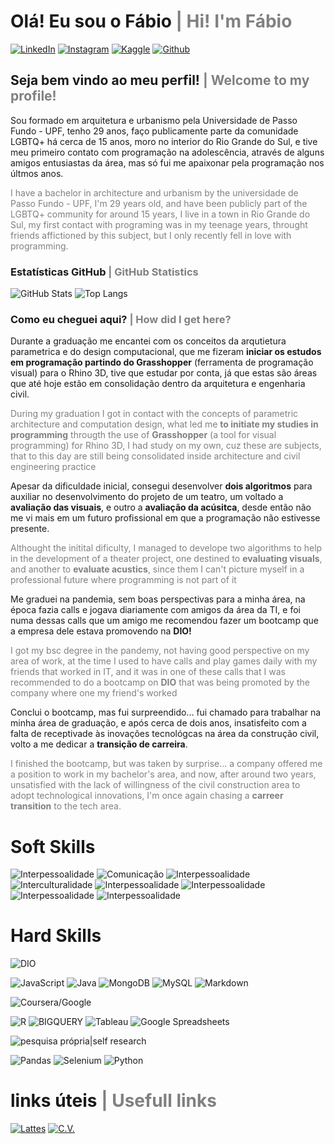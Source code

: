 # Olá! Eu sou o Fábio  <span style="color:gray"> | Hi! I'm Fábio</span>
[![LinkedIn](https://img.shields.io/badge/LinkedIn-147?style=for-the-badge&logo=linkedin&logoColor=0E76A8)](https://www.linkedin.com/in/fabio-lamaison-pinto/)   [![Instagram](https://img.shields.io/badge/Instagram-613?style=for-the-badge&logo=instagram)](https://www.instagram.com/fabiolampin/) [![Kaggle](https://img.shields.io/badge/kaggle-137?style=for-the-badge&logo=kaggle)](https://www.kaggle.com/fbiolamaisonpinto) [![Github](https://img.shields.io/badge/github-327?style=for-the-badge&logo=github)](https://www.github.com/fabiolamaison) 

## Seja bem vindo ao meu perfil! <span style="color:gray"> | Welcome to my profile!</span>
   Sou formado em arquitetura e urbanismo pela Universidade de Passo Fundo - UPF, tenho 29 anos, faço publicamente parte da comunidade LGBTQ+ há cerca de 15 anos, moro no interior do Rio Grande do Sul, e tive meu primeiro contato com programação na adolescência, através de alguns amigos entusiastas da área, mas só fui me apaixonar pela programação nos últmos anos.
   
   <span style="color:gray"> I have a bachelor in architecture and urbanism by the universidade de Passo Fundo - UPF, I'm 29 years old, and have been publicly part of the LGBTQ+ community for around 15 years, I live in a town in Rio Grande do Sul, my first contact with programing was in my teenage years, throught friends affictioned by this subject, but I only recently fell in love with programming. </span>
 
   
   ### Estatísticas GitHub <span style="color:gray"> | GitHub Statistics</span>
![GitHub Stats](https://github-readme-stats.vercel.app/api?username=fabiolamaison&theme=transparent&bg_color=000&border_color=30A3DC&show_icons=true&icon_color=30A3DC&title_color=E94D5F&text_color=FFF)   ![Top Langs](https://github-readme-stats-git-masterrstaa-rickstaa.vercel.app/api/top-langs/?username=fabiolamaison&layout=compact&bg_color=000&border_color=30A3DC&title_color=E94D5F&text_color=FFF) 
   
   ### Como eu cheguei aqui? <span style="color:gray"> | How did I get here?</span>
   
   Durante a graduação me encantei com os conceitos da arqutietura parametrica e do design computacional, que me fizeram **iniciar os estudos em programação partindo do Grasshopper** (ferramenta de programação visual) para o Rhino 3D, tive que estudar por conta, já que estas são áreas que até hoje estão em consolidação dentro da arquitetura e engenharia civil.
   
   <span style="color:gray"> During my graduation I got in contact with the concepts of parametric architecture and computation design, what led me **to initiate my studies in programming** througth the use of **Grasshopper** (a tool for visual programming) for Rhino 3D, I had study on my own, cuz these are subjects, that to this day are still being consolidated inside architecture and civil engineering practice</span>
   
   Apesar da dificuldade inicial, consegui desenvolver **dois algoritmos** para auxiliar no desenvolvimento do projeto de um teatro, um voltado a **avaliação das visuais**, e outro a **avaliação da acúsitca**, desde então não me vi mais em um futuro profissional em que a programação não estivesse presente.
   
   <span style="color:gray"> Althought the initital dificulty, I managed to develope two algorithms to help in the development of a theater project, one destined to **evaluating visuals**, and another to **evaluate acustics**, since them I can't picture myself in a professional future where programming is not part of it</span>

Me graduei na pandemia, sem boas perspectivas para a minha área, na época fazia calls e jogava diariamente com amigos da área da TI, e foi numa dessas calls que um amigo me recomendou fazer um bootcamp que a empresa dele estava promovendo na **DIO!**

<span style="color:gray"> I got my bsc degree in the pandemy, not having good perspective on my area of work, at the time I used to have calls and play games daily with my friends that worked in IT, and it was in one of these calls that I was recommended to do a bootcamp on **DIO** that was being promoted by the company where one my friend's worked </span>

Conclui o bootcamp, mas fui surpreendido... fui chamado para trabalhar na minha área de graduação, e após cerca de dois anos, insatisfeito com a falta de receptivade às inovações tecnológcas na área da construção civil, volto a me dedicar a **transição de carreira**.

<span style="color:gray"> I finished the bootcamp, but was taken by surprise... a company offered me a position to work in my bachelor's area, and now, after around two years, unsatisfied with the lack of willingness of the civil construction area to adopt technological innovations, I'm once again chasing a **carreer transition** to the tech area. </span>

# Soft Skills
 ![Interpessoalidade](https://img.shields.io/badge/Ética-000?style=for-the-badge&logo=) ![Comunicação](https://img.shields.io/badge/Comunicação-000?style=for-the-badge&logo=)  ![Interpessoalidade](https://img.shields.io/badge/Interpessoalidade-000?style=for-the-badge&logo=) ![Interculturalidade](https://img.shields.io/badge/Interculturalidade-000?style=for-the-badge&logo=) ![Interpessoalidade](https://img.shields.io/badge/Criatividade-000?style=for-the-badge&logo=) ![Interpessoalidade](https://img.shields.io/badge/Adaptabilidade-000?style=for-the-badge&logo=) ![Interpessoalidade](https://img.shields.io/badge/Paciência-000?style=for-the-badge&logo=) ![Interpessoalidade](https://img.shields.io/badge/Pensamento_Crítico-000?style=for-the-badge&logo=) 

# Hard Skills
![DIO](https://img.shields.io/badge/dio-000?style=for-the-badge&logo=)

 ![JavaScript](https://img.shields.io/badge/JavaScript-111?style=for-the-badge&logo=javascript)  ![Java](https://img.shields.io/badge/Java-111?style=for-the-badge&logo=java)  ![MongoDB](https://img.shields.io/badge/MongoDB-111?style=for-the-badge&logo=mongodb) ![MySQL](https://img.shields.io/badge/MySQL-111?style=for-the-badge&logo=mysql) ![Markdown](https://img.shields.io/badge/Markdown-111?style=for-the-badge&logo=markdown)
 
 
 ![Coursera/Google](https://img.shields.io/badge/Coursera/Google-000?style=for-the-badge&logo=)

  ![R](https://img.shields.io/badge/R-111?style=for-the-badge&logo=R) ![BIGQUERY](https://img.shields.io/badge/bigquery-111?style=for-the-badge&logo=bigquery) ![Tableau](https://img.shields.io/badge/Tableau-111?style=for-the-badge&logo=tableau) ![Google Spreadsheets](https://img.shields.io/badge/Spreadsheets-111?style=for-the-badge&logo=spreadsheets)
 
  ![pesquisa própria|self research](https://img.shields.io/badge/aprendizado_próprio_|_self_learn-000?style=for-the-badge&logo=)
  
   ![Pandas](https://img.shields.io/badge/pandas-111?style=for-the-badge&logo=pandas) ![Selenium](https://img.shields.io/badge/Selenium-111?style=for-the-badge&logo=selenium) ![Python](https://img.shields.io/badge/Python-111?style=for-the-badge&logo=python)

# links úteis <span style="color:gray"> | Usefull links</span>
[![Lattes](https://img.shields.io/badge/lattes-000?style=for-the-badge&logo=lattes)](http://lattes.cnpq.br/0506210808784647) [![C.V.](https://img.shields.io/badge/C.V.-000?style=for-the-badge&logo=cv)](https://drive.google.com/file/d/1s0qpEUCpv_-qSBn3UjxV5K8gC7tfeGJE/view?usp=drive_link)  